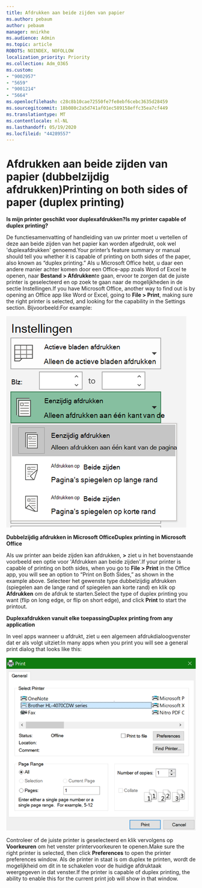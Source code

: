 ```yaml
---
title: Afdrukken aan beide zijden van papier
ms.author: pebaum
author: pebaum
manager: mnirkhe
ms.audience: Admin
ms.topic: article
ROBOTS: NOINDEX, NOFOLLOW
localization_priority: Priority
ms.collection: Adm_O365
ms.custom:
- "9002957"
- "5659"
- "9001214"
- "5664"
ms.openlocfilehash: c28c8b10cae72550fe7fe8ebf6cebc3635d28459
ms.sourcegitcommit: 18b080c2a5d741af01ec589158effc35ea7cf449
ms.translationtype: MT
ms.contentlocale: nl-NL
ms.lasthandoff: 05/19/2020
ms.locfileid: "44289557"
---
```

# <a name="printing-on-both-sides-of-paper-duplex-printing"></a><span data-ttu-id="28754-102">Afdrukken aan beide zijden van papier (dubbelzijdig afdrukken)</span><span class="sxs-lookup"><span data-stu-id="28754-102">Printing on both sides of paper (duplex printing)</span></span>

<span data-ttu-id="28754-103">**Is mijn printer geschikt voor duplexafdrukken?**</span><span class="sxs-lookup"><span data-stu-id="28754-103">**Is my printer capable of duplex printing?**</span></span>

<span data-ttu-id="28754-104">De functiesamenvatting of handleiding van uw printer moet u vertellen of deze aan beide zijden van het papier kan worden afgedrukt, ook wel 'duplexafdrukken' genoemd.</span><span class="sxs-lookup"><span data-stu-id="28754-104">Your printer’s feature summary or manual should tell you whether it is capable of printing on both sides of the paper, also known as “duplex printing.”</span></span> <span data-ttu-id="28754-105">Als u Microsoft Office hebt, u daar een andere manier achter komen door een Office-app zoals Word of Excel te openen, naar **Bestand > Afdrukken**te gaan, ervoor te zorgen dat de juiste printer is geselecteerd en op zoek te gaan naar de mogelijkheden in de sectie Instellingen.</span><span class="sxs-lookup"><span data-stu-id="28754-105">If you have Microsoft Office, another way to find out is by opening an Office app like Word or Excel, going to **File > Print**, making sure the right printer is selected, and looking for the capability in the Settings section.</span></span> <span data-ttu-id="28754-106">Bijvoorbeeld:</span><span class="sxs-lookup"><span data-stu-id="28754-106">For example:</span></span> 

![Printerinstellingen](media/print-settings.png)

<span data-ttu-id="28754-108">**Dubbelzijdig afdrukken in Microsoft Office**</span><span class="sxs-lookup"><span data-stu-id="28754-108">**Duplex printing in Microsoft Office**</span></span>

<span data-ttu-id="28754-109">Als uw printer aan beide zijden kan afdrukken, **>** ziet u in het bovenstaande voorbeeld een optie voor 'Afdrukken aan beide zijden'.</span><span class="sxs-lookup"><span data-stu-id="28754-109">If your printer is capable of printing on both sides, when you go to **File > Print** in the Office app, you will see an option to “Print on Both Sides,” as shown in the example above.</span></span>  <span data-ttu-id="28754-110">Selecteer het gewenste type dubbelzijdig afdrukken (spiegelen aan de lange rand of spiegelen aan korte rand) en klik op **Afdrukken** om de afdruk te starten.</span><span class="sxs-lookup"><span data-stu-id="28754-110">Select the type of duplex printing you want (flip on long edge, or flip on short edge), and click **Print** to start the printout.</span></span>

<span data-ttu-id="28754-111">**Duplexafdrukken vanuit elke toepassing**</span><span class="sxs-lookup"><span data-stu-id="28754-111">**Duplex printing from any application**</span></span>

<span data-ttu-id="28754-112">In veel apps wanneer u afdrukt, ziet u een algemeen afdrukdialoogvenster dat er als volgt uitziet:</span><span class="sxs-lookup"><span data-stu-id="28754-112">In many apps when you print you will see a general print dialog that looks like this:</span></span> 

![Dialoogvenster Afdrukken](media/print-dialog.png)

<span data-ttu-id="28754-114">Controleer of de juiste printer is geselecteerd en klik vervolgens op **Voorkeuren** om het venster printervoorkeuren te openen.</span><span class="sxs-lookup"><span data-stu-id="28754-114">Make sure the right printer is selected, then click **Preferences** to open the printer preferences window.</span></span> <span data-ttu-id="28754-115">Als de printer in staat is om duplex te printen, wordt de mogelijkheid om dit in te schakelen voor de huidige afdruktaak weergegeven in dat venster.</span><span class="sxs-lookup"><span data-stu-id="28754-115">If the printer is capable of duplex printing, the ability to enable this for the current print job will show in that window.</span></span>
